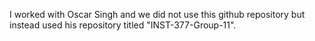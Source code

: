 I worked with Oscar Singh and we did not use this github repository but instead used his repository titled "INST-377-Group-11". 

